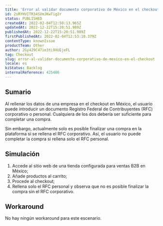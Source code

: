 ```yaml
---
title: 'Error al validar documento corporativo de México en el checkout'
id: 2sRYHVITR34SVmJKwTig2r
status: PUBLISHED
createdAt: 2022-02-04T12:50:13.965Z
updatedAt: 2022-12-22T15:20:51.989Z
publishedAt: 2022-12-22T15:20:51.989Z
firstPublishedAt: 2022-02-04T12:53:10.379Z
contentType: knownIssue
productTeam: Other
author: 2Gy429C47ie3tL9XUEjeFL
tag: Checkout
slug: error-al-validar-documento-corporativo-de-mexico-en-el-checkout
locale: es
kiStatus: Backlog
internalReference: 425486 
---
```


## Sumario

Al rellenar los datos de una empresa en el checkout en México, el usuario puede introducir un documento Registro Federal de Contribuyentes (RFC) corporativo o personal. Cualquiera de los dos debería ser suficiente para completar una compra.

Sin embargo, actualmente solo es posible finalizar una compra en la plataforma si se rellena el RFC corporativo.  Así, el usuario no puede completar la compra si rellena solo el RFC personal.


## Simulación

1. Accede al sitio web de una tienda configurada para ventas B2B en México;
2. Añade productos al carrito;
3. Procede al checkout;
4. Rellena solo el RFC personal y observa que no es posible finalizar la compra sin el RFC corporativo.


## Workaround

No hay ningún workaround para este escenario.


